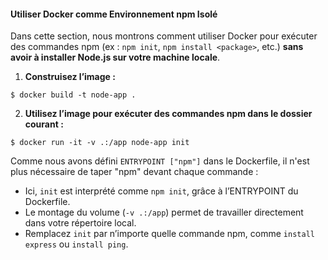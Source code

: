 
#### Utiliser Docker comme Environnement npm Isolé

Dans cette section, nous montrons comment utiliser Docker pour exécuter des commandes npm (ex : `npm init`, `npm install <package>`, etc.) **sans avoir à installer Node.js sur votre machine locale**.

1. **Construisez l’image :**

```
$ docker build -t node-app .
```

2. **Utilisez l’image pour exécuter des commandes npm dans le dossier courant :**

```
$ docker run -it -v .:/app node-app init
```
Comme nous avons défini `ENTRYPOINT ["npm"]` dans le Dockerfile, il n'est plus nécessaire de taper "npm" devant chaque commande :

- Ici, `init` est interprété comme `npm init`, grâce à l’ENTRYPOINT du Dockerfile.
- Le montage du volume (`-v .:/app`) permet de travailler directement dans votre répertoire local.
- Remplacez `init` par n’importe quelle commande npm, comme `install express` ou `install ping`.

